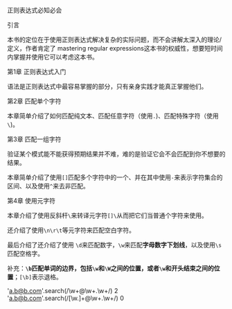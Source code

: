 正则表达式必知必会

引言 

本书的定位在于使用正则表达式解决复杂的实际问题，而不会讲解太深入的理论/定义，作者肯定了 mastering regular expressions这本书的权威性，想要短时间内掌握并使用它可以考虑这本书。

第1章 正则表达式入门 

语法是正则表达式中最容易掌握的部分，只有亲身实践才能真正掌握他们。

第2章 匹配单个字符

本章简单介绍了如何匹配纯文本、匹配任意字符（使用`.`)、匹配特殊字符（使用`\`)。

第3章 匹配一组字符

验证某个模式能不能获得预期结果并不难，难的是验证它会不会匹配到你不想要的结果。

本章简单介绍了使用`[]`匹配多个字符中的一个、并在其中使用`-`来表示字符集合的区间、以及使用`^`来去非匹配。

第4章 使用元字符

本章介绍了使用反斜杆`\`来转译元字符`[]\`从而把它们当普通个字符来使用。

还介绍了使用`\n\r\t`等元字符来匹配空白字符。

最后介绍了还介绍了使用 `\d`来匹配数字，`\w`来匹配**字母数字下划线**，以及使用`\s`匹配空格字。

补充：**`\b`匹配单词的边界，包括`\w`和`\W`之间的位置，或者`\w`和开头结束之间的位置**；`[\b]`表示退格。


'a.b@b.com'.search(/\w+@\w+\.\w+/)
2
'a.b@b.com'.search(/[\w.]+@\w+\.\w+/)
0
